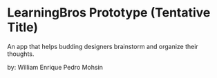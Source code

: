 LearningBros Prototype (Tentative Title)
====

An app that helps budding designers brainstorm and organize their thoughts.

by:
    William
    Enrique
    Pedro
    Mohsin
